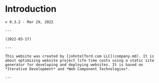 # Introduction

```admonish warning "Work in Progress"
v 0.3.2 - Mar 29, 2022

---

(2022-03-17)

---

This website was created by [johntelford.com LLC](company.md). It is about optimizing website project life time costs using a static site generator for developing and deploying websites. It is based on *Iterative Development* and *Web Component Technologies*.

---

```

